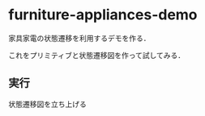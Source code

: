 # furniture-appliances-demo
家具家電の状態遷移を利用するデモを作る．

これをプリミティブと状態遷移図を作って試してみる．

## 実行
状態遷移図を立ち上げる
```

```

## 